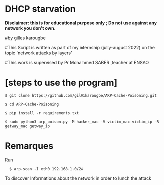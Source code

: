 # DHCP starvation
 **Disclaimer: this is for educational purpose only ; Do not use against any network you don't own.**

#by gilles karougbe

#This Script is written as part of my internship (jully-august 2022) on the topic 'network attacks by layers'

#This  work is supervised by Pr Mohammed SABER ,teacher at ENSAO

# [steps to use the program]

    $ git clone https://github.com/gil01karougbe/ARP-Cache-Poisoning.git

    $ cd ARP-Cache-Poisoning

    $ pip install -r requirements.txt

    $ sudo python3 arp_poison.py -M hacker_mac -V victim_mac victim_ip -R getway_mac getway_ip


# Remarques
Run 

      $ arp-scan -I eth0 192.168.1.0/24

To discover Informations about the network in order to lunch the attack
        

